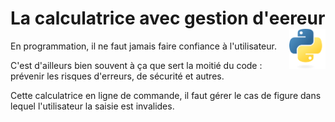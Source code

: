 # **La calculatrice avec gestion d'eereur**<a href="../../../"><img align="right" src="../../../assets/Python-logo-notext.svg" alt="Python" height="64px"></a>
En programmation, il ne faut jamais faire confiance à l'utilisateur.

C'est d'ailleurs bien souvent à ça que sert la moitié du code : prévenir les risques d'erreurs, de sécurité et autres.

Cette calculatrice en ligne de commande, il faut gérer le cas de figure dans lequel l'utilisateur la saisie est invalides.